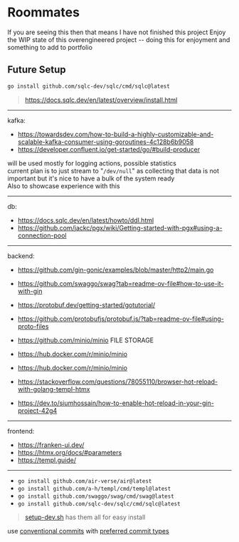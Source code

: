 # Roommates

If you are seeing this then that means I have not finished this project
Enjoy the WIP state of this overengineered project -- doing this for enjoyment and something to add to portfolio

## Future Setup

```bash
go install github.com/sqlc-dev/sqlc/cmd/sqlc@latest
```

> <https://docs.sqlc.dev/en/latest/overview/install.html>

---

kafka:

- <https://towardsdev.com/how-to-build-a-highly-customizable-and-scalable-kafka-consumer-using-goroutines-4c128b6b9058>
- <https://developer.confluent.io/get-started/go/#build-producer>

will be used mostly for logging actions, possible statistics  
current plan is to just stream to "`/dev/null`" as collecting that data is not important but it's nice to have a bulk of the system ready  
Also to showcase experience with this

---

db:

- <https://docs.sqlc.dev/en/latest/howto/ddl.html>
- <https://github.com/jackc/pgx/wiki/Getting-started-with-pgx#using-a-connection-pool>

---

backend:

- <https://github.com/gin-gonic/examples/blob/master/http2/main.go>
- <https://github.com/swaggo/swag?tab=readme-ov-file#how-to-use-it-with-gin>

- <https://protobuf.dev/getting-started/gotutorial/>
- <https://github.com/protobufjs/protobuf.js/?tab=readme-ov-file#using-proto-files>

- <https://github.com/minio/minio> FILE STORAGE
- <https://hub.docker.com/r/minio/minio>
- <https://hub.docker.com/r/minio/minio>

- <https://stackoverflow.com/questions/78055110/browser-hot-reload-with-golang-templ-htmx>
- <https://dev.to/siumhossain/how-to-enable-hot-reload-in-your-gin-project-42g4>

---

frontend:

- <https://franken-ui.dev/>
- <https://htmx.org/docs/#parameters>
- <https://templ.guide/>

---

- `go install github.com/air-verse/air@latest`
- `go install github.com/a-h/templ/cmd/templ@latest`
- `go install github.com/swaggo/swag/cmd/swag@latest`
- `go install github.com/sqlc-dev/sqlc/cmd/sqlc@latest`

> [setup-dev.sh](./app/setup-dev.sh) has them all for easy install

use [conventional commits](https://www.conventionalcommits.org/en/v1.0.0/#summary) with [preferred commit types](https://github.com/conventional-changelog/commitlint/tree/master/%40commitlint/config-conventional#type-enum)
